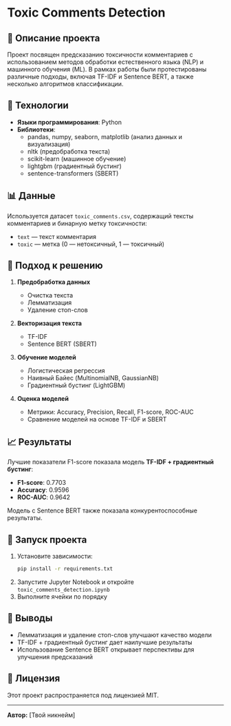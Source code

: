 # Toxic Comments Detection

## 📌 Описание проекта

Проект посвящен предсказанию токсичности комментариев с использованием методов обработки естественного языка (NLP) и машинного обучения (ML). В рамках работы были протестированы различные подходы, включая TF-IDF и Sentence BERT, а также несколько алгоритмов классификации.

## 🔧 Технологии

- **Языки программирования**: Python
- **Библиотеки**:
  - pandas, numpy, seaborn, matplotlib (анализ данных и визуализация)
  - nltk (предобработка текста)
  - scikit-learn (машинное обучение)
  - lightgbm (градиентный бустинг)
  - sentence-transformers (SBERT)

## 📊 Данные

Используется датасет `toxic_comments.csv`, содержащий тексты комментариев и бинарную метку токсичности:

- `text` — текст комментария
- `toxic` — метка (0 — нетоксичный, 1 — токсичный)

## 📌 Подход к решению

1. **Предобработка данных**

   - Очистка текста
   - Лемматизация
   - Удаление стоп-слов

2. **Векторизация текста**

   - TF-IDF
   - Sentence BERT (SBERT)

3. **Обучение моделей**

   - Логистическая регрессия
   - Наивный Байес (MultinomialNB, GaussianNB)
   - Градиентный бустинг (LightGBM)

4. **Оценка моделей**

   - Метрики: Accuracy, Precision, Recall, F1-score, ROC-AUC
   - Сравнение моделей на основе TF-IDF и SBERT

## 📈 Результаты

Лучшие показатели F1-score показала модель **TF-IDF + градиентный бустинг**:

- **F1-score**: 0.7703
- **Accuracy**: 0.9596
- **ROC-AUC**: 0.9642

Модель с Sentence BERT также показала конкурентоспособные результаты.

## 🚀 Запуск проекта

1. Установите зависимости:
   ```bash
   pip install -r requirements.txt
   ```
2. Запустите Jupyter Notebook и откройте `toxic_comments_detection.ipynb`
3. Выполните ячейки по порядку

## 📌 Выводы

- Лемматизация и удаление стоп-слов улучшают качество модели
- TF-IDF + градиентный бустинг дает наилучшие результаты
- Использование Sentence BERT открывает перспективы для улучшения предсказаний

## 📜 Лицензия

Этот проект распространяется под лицензией MIT.

---

**Автор:** [Твой никнейм]

